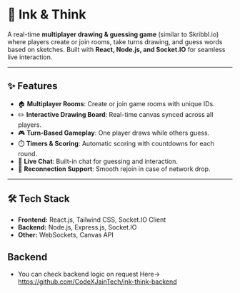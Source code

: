 # 🎨 Ink & Think  
A real-time **multiplayer drawing & guessing game** (similar to Skribbl.io) where players create or join rooms, take turns drawing, and guess words based on sketches. Built with **React, Node.js, and Socket.IO** for seamless live interaction.  

---

## ✨ Features  
- 🏠 **Multiplayer Rooms**: Create or join game rooms with unique IDs.  
- ✏️ **Interactive Drawing Board**: Real-time canvas synced across all players.  
- 🎮 **Turn-Based Gameplay**: One player draws while others guess.  
- ⏱️ **Timers & Scoring**: Automatic scoring with countdowns for each round.  
- 💬 **Live Chat**: Built-in chat for guessing and interaction.  
- 🔄 **Reconnection Support**: Smooth rejoin in case of network drop.  

---

## 🛠️ Tech Stack  
- **Frontend:** React.js, Tailwind CSS, Socket.IO Client  
- **Backend:** Node.js, Express.js, Socket.IO  
- **Other:** WebSockets, Canvas API  

## Backend
- You can check backend logic on request Here-> https://github.com/CodeXJainTech/ink-think-backend